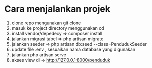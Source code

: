 
# Cara menjalankan projek

1. clone repo mengunakan git clone
2. masuk ke project directory menggunakan cd
3. install vendor/depedecy => composer install
4. jalankan migrasi tabel => php artisan migrate
5. jalankan seeder => php artisan db:seed --class=PendudukSeeder
6. update file .env , sesuaikan nama database yang digunakan 
7. jalankan php artisan serve
8. akses view di -> http://127.0.0.1:8000/penduduk
